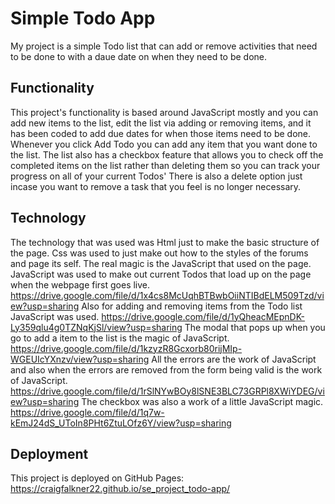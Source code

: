 # Simple Todo App

My project is a simple Todo list that can add or remove activities that need to be done to with a daue date on when they need to be done.

## Functionality

This project's functionality is based around JavaScript mostly and you can add new items to the list, edit the list via adding or removing items, and it has been coded to add due dates for when those items need to be done.
Whenever you click Add Todo you can add any item that you want done to the list.
The list also has a checkbox feature that allows you to check off the completed items on the list rather than deleting them so you can track your progress on all of your current Todos'
There is also a delete option just incase you want to remove a task that you feel is no longer necessary.

## Technology

The technology that was used was Html just to make the basic structure of the page.
Css was used to just make out how to the styles of the forums and page its self.
The real magic is the JavaScript that used on the page.
JavaScript was used to make out current Todos that load up on the page when the webpage first goes live. https://drive.google.com/file/d/1x4cs8McUqhBTBwbOiiNTIBdELM509Tzd/view?usp=sharing
Also for adding and removing items from the Todo list JavaScript was used. https://drive.google.com/file/d/1yQheacMEpnDK-Ly359qlu4g0TZNqKjSl/view?usp=sharing
The modal that pops up when you go to add a item to the list is the magic of JavaScript. https://drive.google.com/file/d/1kzyzR8Gcxorb80rijMIp-WGEUIcYXnzv/view?usp=sharing
All the errors are the work of JavaScript and also when the errors are removed from the form being valid is the work of JavaScript. https://drive.google.com/file/d/1rSlNYwBOy8lSNE3BLC73GRPl8XWiYDEG/view?usp=sharing
The checkbox was also a work of a little JavaScript magic. https://drive.google.com/file/d/1q7w-kEmJ24dS_UToIn8PHt6ZtuLOfz6Y/view?usp=sharing

## Deployment

This project is deployed on GitHub Pages:
https://craigfalkner22.github.io/se_project_todo-app/